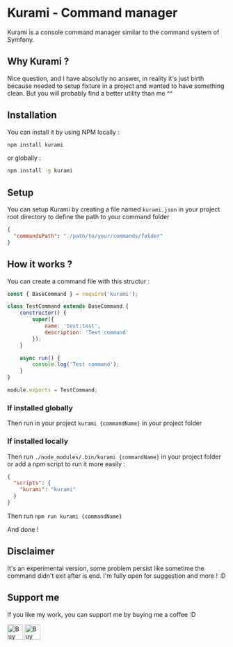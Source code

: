 # Kurami - Command manager
Kurami is a console command manager similar to the command system of Symfony.

## Why Kurami ?
Nice question, and I have absolutly no answer, 
in reality it's just birth because needed to setup fixture in a project and wanted to have something clean.
But you will probably find a better utility than me ^^

## Installation
You can install it by using NPM locally :
```bash
npm install kurami
```
or globally :
```bash
npm install -g kurami
```

## Setup
You can setup Kurami by creating a file named `kurami.json` 
in your project root directory to define the path to your command folder
```json
{
  "commandsPath": "./path/to/your/commands/folder"
}

```

## How it works ?

You can create a command file with this structur :
```js
const { BaseCommand } = require('kurami');

class TestCommand extends BaseCommand {
    constructor() {
        super({
            name: 'test:test',
            description: 'Test command'
        });
    }

    async run() {
        console.log('Test command');
    }
}

module.exports = TestCommand;

```

### If installed globally
Then run in your project ``kurami {commandName}`` in your project folder

### If installed locally
Then run ``./node_modules/.bin/kurami {commandName}`` in your project folder or add a npm script to run it more easily :
```json
{
  "scripts": {
    "kurami": "kurami"
  }
}
```

Then run ``npm run kurami {commandName}``

And done !

## Disclaimer
It's an experimental version, some problem persist like sometime the command didn't exit after is end.
I'm fully open for suggestion and more ! :D

## Support me
If you like my work, you can support me by buying me a coffee :D

<a href='https://ko-fi.com/nesmon' target='_blank'><img height='36' style='border:0px;height:36px;' src='https://storage.ko-fi.com/cdn/kofi1.png?v=3' border='0' alt='Buy Me a Coffee at ko-fi.com' /></a>
<a href="https://www.buymeacoffee.com/nesmon" target="_blank"><img src="https://cdn.buymeacoffee.com/buttons/v2/default-yellow.png" alt="Buy Me A Coffee" style="height: 36px !important;" ></a>
